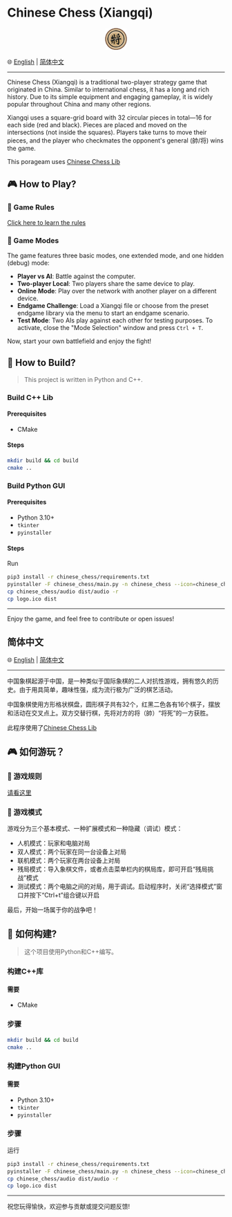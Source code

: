 # Chinese Chess (Xiangqi)  

<p align="center">  <img src="logo.png" width="50" alt="项目 Logo"> </p>

🌐 [English](#chinese-chess-xiangqi) | [简体中文](#简体中文)

---

Chinese Chess (Xiangqi) is a traditional two-player strategy game that originated in China. Similar to international chess, it has a long and rich history. Due to its simple equipment and engaging gameplay, it is widely popular throughout China and many other regions.

Xiangqi uses a square-grid board with 32 circular pieces in total—16 for each side (red and black). Pieces are placed and moved on the intersections (not inside the squares). Players take turns to move their pieces, and the player who checkmates the opponent's general (帥/将) wins the game.

This porageam uses [Chinese Chess Lib](https://github.com/aba2222/chinese_chess_lib)

## 🎮 How to Play?

### 📜 Game Rules

[Click here to learn the rules](./chinese_chess/help-en.md)

### 🎲 Game Modes

The game features three basic modes, one extended mode, and one hidden (debug) mode:

- **Player vs AI**: Battle against the computer.
- **Two-player Local**: Two players share the same device to play.
- **Online Mode**: Play over the network with another player on a different device.
- **Endgame Challenge**: Load a Xiangqi file or choose from the preset endgame library via the menu to start an endgame scenario.
- **Test Mode**: Two AIs play against each other for testing purposes. To activate, close the "Mode Selection" window and press `Ctrl + T`.

Now, start your own battlefield and enjoy the fight!

## 🔧 How to Build?

> This project is written in Python and C++.

### Build C++ Lib

#### Prerequisites

- CMake

#### Steps

``` bash
mkdir build && cd build
cmake ..
```

### Build Python GUI

#### Prerequisites

- Python 3.10+
- `tkinter`
- `pyinstaller`

#### Steps

Run

``` bash
pip3 install -r chinese_chess/requirements.txt
pyinstaller -F chinese_chess/main.py -n chinese_chess --icon=chinese_chess/logo.ico --uac-admin
cp chinese_chess/audio dist/audio -r
cp logo.ico dist
```

---

Enjoy the game, and feel free to contribute or open issues!

## 简体中文

🌐 [English](#chinese-chess-xiangqi) | [简体中文](#简体中文)

---

中国象棋起源于中国，是一种类似于国际象棋的二人对抗性游戏，拥有悠久的历史。由于用具简单，趣味性强，成为流行极为广泛的棋艺活动。

中国象棋使用方形格状棋盘，圆形棋子共有32个，红黑二色各有16个棋子，摆放和活动在交叉点上。双方交替行棋，先将对方的将（帥）“将死”的一方获胜。

此程序使用了[Chinese Chess Lib](https://github.com/aba2222/chinese_chess_lib)

## 🎮 如何游玩？

### 📜 游戏规则

[请看这里](./chinese_chess/help.md)

### 🎲 游戏模式

游戏分为三个基本模式、一种扩展模式和一种隐藏（调试）模式：

- 人机模式：玩家和电脑对局
- 双人模式：两个玩家在同一台设备上对局
- 联机模式：两个玩家在两台设备上对局
- 残局模式：导入象棋文件，或者点击菜单栏内的棋局库，即可开启“残局挑战”模式
- 测试模式：两个电脑之间的对局，用于调试。启动程序时，关闭“选择模式”窗口并按下“Ctrl+t”组合键以开启

最后，开始一场属于你的战争吧！

## 🔧 如何构建?

> 这个项目使用Python和C++编写。

### 构建C++库

#### 需要

- CMake

### 步骤

``` bash
mkdir build && cd build
cmake ..
```

### 构建Python GUI

#### 需要

- Python 3.10+
- `tkinter`
- `pyinstaller`

### 步骤

运行

``` bash
pip3 install -r chinese_chess/requirements.txt
pyinstaller -F chinese_chess/main.py -n chinese_chess --icon=chinese_chess/logo.ico --uac-admin
cp chinese_chess/audio dist/audio -r
cp logo.ico dist
```

---
祝您玩得愉快，欢迎参与贡献或提交问题反馈!
